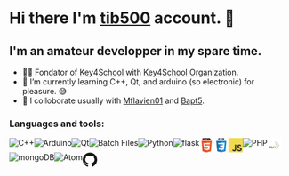 # Hi there I'm [tib500](https://github.com/tib500) account. 👋

## I'm an amateur developper in my spare time.

- 👨‍💻 Fondator of [Key4School](https://key4school.herokuapp.com/) with [Key4School Organization](https://github.com/Key4School).
- 🌱 I’m currently learning C++, Qt, and arduino (so electronic) for pleasure. 😅
- 👯 I colloborate usually with [Mflavien01](https://github.com/Mflavien01) and [Bapt5](https://github.com/Bapt5).

### Languages and tools:

<img align="left" alt="C++" height="26px" src="https://upload.wikimedia.org/wikipedia/commons/thumb/1/18/ISO_C%2B%2B_Logo.svg/1200px-ISO_C%2B%2B_Logo.svg.png" />
<img align="left" alt="Arduino" height="26px" src="https://upload.wikimedia.org/wikipedia/commons/thumb/8/87/Arduino_Logo.svg/1200px-Arduino_Logo.svg.png" />
<img align="left" alt="Qt" height="26px" src="https://upload.wikimedia.org/wikipedia/commons/thumb/0/0b/Qt_logo_2016.svg/1200px-Qt_logo_2016.svg.png" />
<img align="left" alt="Batch Files" height="26px" src="https://image.flaticon.com/icons/png/512/28/28788.png" />
<img align="left" alt="Python" height="26px" src="https://www.python.org/static/community_logos/python-logo-generic.svg" />
<img align="left" alt="flask" height="26px" src="https://upload.wikimedia.org/wikipedia/commons/thumb/3/3c/Flask_logo.svg/1280px-Flask_logo.svg.png" />
<img align="left" alt="HTML5" height="26px" src="https://raw.githubusercontent.com/github/explore/80688e429a7d4ef2fca1e82350fe8e3517d3494d/topics/html/html.png" />
<img align="left" alt="CSS3" height="26px" src="https://raw.githubusercontent.com/github/explore/80688e429a7d4ef2fca1e82350fe8e3517d3494d/topics/css/css.png" />
<img align="left" alt="JavaScript" height="26px" src="https://raw.githubusercontent.com/github/explore/80688e429a7d4ef2fca1e82350fe8e3517d3494d/topics/javascript/javascript.png" />
<img align="left" alt="PHP" height="26px" src="https://cdn.alsacreations.net/xmedia/doc/full/php-logo.png" />
<img align="left" alt="MySQL" height="26px" src="https://raw.githubusercontent.com/github/explore/80688e429a7d4ef2fca1e82350fe8e3517d3494d/topics/mysql/mysql.png" />
<img align="left" alt="mongoDB" height="26px" src="https://upload.wikimedia.org/wikipedia/fr/thumb/4/45/MongoDB-Logo.svg/1280px-MongoDB-Logo.svg.png" />
<img align="left" alt="Atom" height="26px" src="https://github.com/atom.png" />
<img align="left" alt="GitHub" height="26px" src="https://raw.githubusercontent.com/github/explore/78df643247d429f6cc873026c0622819ad797942/topics/github/github.png" />
<br />
<br />

